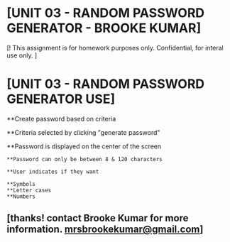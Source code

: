 
# [UNIT 03 - RANDOM PASSWORD GENERATOR - BROOKE KUMAR]

[!
This assignment is for homework purposes only. Confidential, for interal use only.
]


# [UNIT 03 - RANDOM PASSWORD GENERATOR USE] 

**Create password based on criteria 

**Criteria selected by clicking "generate password" 

**Password is displayed on the center of the screen

    **Password can only be between 8 & 120 characters 

    **User indicates if they want

    **Symbols
    **Letter cases 
    **Numbers  


## [thanks! contact Brooke Kumar for more information. mrsbrookekumar@gmail.com]

